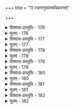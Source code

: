 +++
title = "11 रचनानुपपत्त्यधिकरणम्"

+++

<details><summary>विश्वास-प्रस्तुतिः - 176</summary>

176. बाधाभावादकम्पे स्थितवति निगमैर्ब्रह्महेतुत्ववादे  
भूयः किं वीतरागो वदति परपरीवादमत्रेत्ययुक्तम्।  
प्रख्यातप्राच्यनैकप्रतिसमयभवन्मन्दसन्देहशान्त्यै  
तुल्यत्वभ्रान्तिसिद्धा प्रकरणसमता तर्कपादे हि वार्या॥
</details>

<details><summary>मूलम् - 176</summary>

176. बाधाभावादकम्पे स्थितवति निगमैर्ब्रह्महेतुत्ववादे  
भूयः किं वीतरागो वदति परपरीवादमत्रेत्ययुक्तम्।  
प्रख्यातप्राच्यनैकप्रतिसमयभवन्मन्दसन्देहशान्त्यै  
तुल्यत्वभ्रान्तिसिद्धा प्रकरणसमता तर्कपादे हि वार्या॥
</details>


<details><summary>विश्वास-प्रस्तुतिः - 177</summary>

177. षड्विंशालम्बिसांख्यं स्फुटतरपठितं भारते योगतुल्यं   
तत्स्थत्वात् पञ्चविंशस्त्विति च निगदितस्सर्वतत्त्वान्तरात्मा।  
तस्मात् सेशानतन्त्रं श्रुतिसमधिगतं स्थापयित्वाऽथ सूत्रैः  
पक्षं त्वीशानपेक्षं प्रतिवदति नयैरुत्कटप्रत्यवायम्॥
</details>

<details><summary>मूलम् - 177</summary>

177. षड्विंशालम्बिसांख्यं स्फुटतरपठितं भारते योगतुल्यं   
तत्स्थत्वात् पञ्चविंशस्त्विति च निगदितस्सर्वतत्त्वान्तरात्मा।  
तस्मात् सेशानतन्त्रं श्रुतिसमधिगतं स्थापयित्वाऽथ सूत्रैः  
पक्षं त्वीशानपेक्षं प्रतिवदति नयैरुत्कटप्रत्यवायम्॥
</details>


<details><summary>विश्वास-प्रस्तुतिः - 178</summary>

178.अव्यक्तादीन्पदार्थाननुमितिमुखतस्स्थापयन्तस्स्वबुद्ध्या  
षट्त्रिंशत्तत्त्ववादप्रभृतिषु न कथं सङ्गमिच्छन्ति सांख्याः।  
तुल्याक्षेपोपपत्तीश्श्रुतिनियतिमुचां कल्पनास्सम्मृशन्तो  
दृष्टं नापह्नुवीरन् लघुमनुमिनुयुश्शेषमिच्छन्ति शास्त्रात्॥
</details>

<details><summary>मूलम् - 178</summary>

178.अव्यक्तादीन्पदार्थाननुमितिमुखतस्स्थापयन्तस्स्वबुद्ध्या  
षट्त्रिंशत्तत्त्ववादप्रभृतिषु न कथं सङ्गमिच्छन्ति सांख्याः।  
तुल्याक्षेपोपपत्तीश्श्रुतिनियतिमुचां कल्पनास्सम्मृशन्तो  
दृष्टं नापह्नुवीरन् लघुमनुमिनुयुश्शेषमिच्छन्ति शास्त्रात्॥
</details>


<details><summary>विश्वास-प्रस्तुतिः - 179</summary>

179. कार्यं किञ्चित् कुविन्दप्रभृतिविरचितं दृश्यतेऽन्यच्च सर्वं   
कर्त्रायत्तं श्रुतं तत् क्वचिदपि न पराधीनताभङ्गदृष्टिः।  
पङ्ग्वन्धक्षीरपाथस्तृणजलदतटिद्वाय्वयस्कान्तपूर्वैः  
दृष्टान्तैर्न त्वदिष्टं फलति तदखिलं चेतनाधिष्ठितं नः॥
</details>

<details><summary>मूलम् - 179</summary>

179. कार्यं किञ्चित् कुविन्दप्रभृतिविरचितं दृश्यतेऽन्यच्च सर्वं   
कर्त्रायत्तं श्रुतं तत् क्वचिदपि न पराधीनताभङ्गदृष्टिः।  
पङ्ग्वन्धक्षीरपाथस्तृणजलदतटिद्वाय्वयस्कान्तपूर्वैः  
दृष्टान्तैर्न त्वदिष्टं फलति तदखिलं चेतनाधिष्ठितं नः॥
</details>


<details><summary>विश्वास-प्रस्तुतिः - 180</summary>

180. नन्वत्राचेतनानां स्वसमुचितविधौ कर्त्रधीनत्वमुक्तं  
शास्त्रारम्भे विधातुर्व्यनुददनुमितिं किं परस्सूत्रकारः।  
पृच्छेयं नातितुच्छा शृणु तदवहितस्सर्वकृन्नानुमातुं  
नापह्नोतुं च शक्यस्तदुभयनियमादर्शनादित्यमंस्त॥
</details>

<details><summary>मूलम् - 180</summary>

180. नन्वत्राचेतनानां स्वसमुचितविधौ कर्त्रधीनत्वमुक्तं  
शास्त्रारम्भे विधातुर्व्यनुददनुमितिं किं परस्सूत्रकारः।  
पृच्छेयं नातितुच्छा शृणु तदवहितस्सर्वकृन्नानुमातुं  
नापह्नोतुं च शक्यस्तदुभयनियमादर्शनादित्यमंस्त॥
</details>


<details><summary>विश्वास-प्रस्तुतिः - 181</summary>

181. सत्त्वाद्यान् द्रव्यभेदांस्त्रिगुणमिति समाहारतः कल्पयन्तः  
तेषां नित्यं विभुत्वे समविषमदशाद्यत्र कीदृग्वदेयुः ।  
अन्योन्याध्यासकॢप्तिः प्रकृतिपुरुषयोर्भोगमोक्षोपपत्त्यै  
च्छायापत्त्यादिनीत्या कथमियमुभयाचेतनत्वे घटेत ॥
</details>

<details><summary>मूलम् - 181</summary>

181. सत्त्वाद्यान् द्रव्यभेदांस्त्रिगुणमिति समाहारतः कल्पयन्तः  
तेषां नित्यं विभुत्वे समविषमदशाद्यत्र कीदृग्वदेयुः ।  
अन्योन्याध्यासकॢप्तिः प्रकृतिपुरुषयोर्भोगमोक्षोपपत्त्यै  
च्छायापत्त्यादिनीत्या कथमियमुभयाचेतनत्वे घटेत ॥
</details>


<details><summary>विश्वास-प्रस्तुतिः - 182</summary>

182.पुंसां भोगापवर्गप्रभृति फलमिदं तच्च सर्वं प्रधाने  
द्रष्टृत्वादेश्च क्लृप्तिः पुरुष इह पृथग्द्रष्टृतादिश्च बुद्धौ।  
मुक्त्यै बद्धस्य शास्त्रं मुनिरकृत ततो नित्यमुक्तोऽस्मि चेत्या-  
द्यन्योन्यव्याहतोक्तिं वृषलपरिणये जैनभक्ता जपन्तु॥
</details>

<details><summary>मूलम् - 182</summary>

182.पुंसां भोगापवर्गप्रभृति फलमिदं तच्च सर्वं प्रधाने  
द्रष्टृत्वादेश्च क्लृप्तिः पुरुष इह पृथग्द्रष्टृतादिश्च बुद्धौ।  
मुक्त्यै बद्धस्य शास्त्रं मुनिरकृत ततो नित्यमुक्तोऽस्मि चेत्या-  
द्यन्योन्यव्याहतोक्तिं वृषलपरिणये जैनभक्ता जपन्तु॥
</details>
